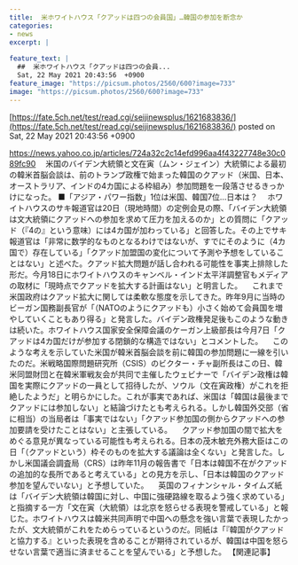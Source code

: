 ```yaml
---
title:  米ホワイトハウス「クアッドは四つの会員国」…韓国の参加を断念か  
categories:
- news
excerpt: |
  
feature_text: |
  ##  米ホワイトハウス「クアッドは四つの会員...
  Sat, 22 May 2021 20:43:56  +0900
feature_image: "https://picsum.photos/2560/600?image=733"
image: "https://picsum.photos/2560/600?image=733"
---
```


[https://fate.5ch.net/test/read.cgi/seijinewsplus/1621683836/](https://fate.5ch.net/test/read.cgi/seijinewsplus/1621683836/)
posted on Sat, 22 May 2021 20:43:56  +0900

<!--more-->

https://news.yahoo.co.jp/articles/724a32c2c14efd996aa4f43227748e30c089fc90 　米国のバイデン大統領と文在寅（ムン・ジェイン）大統領による最初の韓米首脳会談は、前のトランプ政権で始まった韓国のクアッド（米国、日本、オーストラリア、インドの4カ国による枠組み）参加問題を一段落させるきっかけになった。 ■「アジア・パワー指数」1位は米国、韓国7位…日本は？ 　ホワイトハウスのサキ報道官は20日（現地時間）の定例会見の際、「バイデン大統領は文大統領にクアッドへの参加を求めて圧力を加えるのか」との質問に「クアッド（『4の』という意味）には4カ国が加わっている」と回答した。その上でサキ報道官は「非常に数学的なものとなるわけではないが、すでにそのように（4カ国で）存在している」「クアッド加盟国の変化について予測や予想をしていることはない」と述べた。クアッド拡大問題が話し合われる可能性を事実上排除した形だ。今月18日にホワイトハウスのキャンベル・インド太平洋調整官もメディアの取材に「現時点でクアッドを拡大する計画はない」と明言した。 　これまで米国政府はクアッド拡大に関しては柔軟な態度を示してきた。昨年9月に当時のビーガン国務副長官が「（NATOのようにクアッドも）小さく始めて会員国を増やしていくこともあり得る」と発言した。バイデン政権発足後もこのような動きは続いた。ホワイトハウス国家安全保障会議のケーガン上級部長は今月7日「クアッドは4カ国だけが参加する閉鎖的な構造ではない」とコメントした。 　このような考えを示していた米国が韓米首脳会談を前に韓国の参加問題に一線を引いたのだ。米戦略国際問題研究所（CSIS）のビクター・チャ副所長はこの日、韓米同盟財団と在韓米軍戦友会が共同で主催したウェビナーで「バイデン政権は韓国を実際にクアッドの一員として招待したが、ソウル（文在寅政権）がこれを拒絶したようだ」と明らかにした。これが事実であれば、米国は「韓国は最後までクアッドには参加しない」と結論づけたとも考えられる。しかし韓国外交部（省に相当）の当局者は「事実ではない」「クアッド参加国の側からクアッドへの参加要請を受けたことはない」と主張している。 　クアッド参加国の間で拡大をめぐる意見が異なっている可能性も考えられる。日本の茂木敏充外務大臣はこの日「（クアッドという）枠そのものを拡大する議論は全くない」と発言した。しかし米国議会調査局（CRS）は昨年11月の報告書で「日本は韓国不在がクアッドの追加的な長所であると考えている」との見方を示し、「日本は韓国のクアッド参加を望んでいない」と予想していた。 　英国のフィナンシャル・タイムズ紙は「バイデン大統領は韓国に対し、中国に強硬路線を取るよう強く求めている」と指摘する一方「文在寅（大統領）は北京を怒らせる表現を警戒している」と報じた。ホワイトハウスは韓米共同声明で中国への懸念を強い言葉で表現したかったが、文大統領がこれをためらっているというのだ。同紙は「『韓国がクアッドと協力する』といった表現を含めることが期待されているが、韓国は中国を怒らせない言葉で適当に済ませることを望んでいる」と予想した。 【関連記事】
